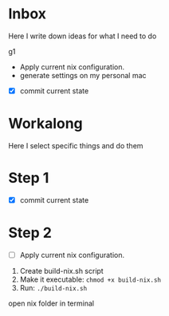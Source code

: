 # Inbox
Here I write down ideas for what I need to do

g1
- Apply current nix configuration. 
- generate settings on my personal mac
- [x] commit current state

# Workalong
Here I select specific things and do them

# Step 1
- [x] commit current state

# Step 2
- [ ] Apply current nix configuration. 

1. Create build-nix.sh script
2. Make it executable: `chmod +x build-nix.sh`
3. Run: `./build-nix.sh`

open nix folder in terminal
